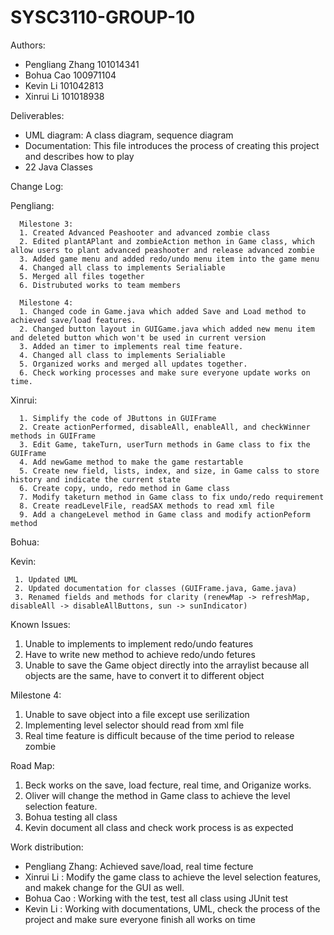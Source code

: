 # SYSC3110-GROUP-10
Authors:
  * Pengliang Zhang 101014341
  * Bohua Cao 100971104
  * Kevin Li 101042813
  * Xinrui Li 101018938
  
  
Deliverables:
  * UML diagram: A class diagram, sequence diagram 
  * Documentation: This file introduces the process of creating this project and describes how to play
  * 22 Java Classes

Change Log:

  Pengliang:

      Milestone 3:
      1. Created Advanced Peashooter and advanced zombie class
      2. Edited plantAPlant and zombieAction methon in Game class, which allow users to plant advanced peashooter and release advanced zombie
      3. Added game menu and added redo/undo menu item into the game menu
      4. Changed all class to implements Serialiable
      5. Merged all files together
      6. Distrubuted works to team members
      
      Milestone 4:
      1. Changed code in Game.java which added Save and Load method to achieved save/load features.
      2. Changed button layout in GUIGame.java which added new menu item and deleted button which won't be used in current version
      3. Added an timer to implements real time feature.
      4. Changed all class to implements Serialiable
      5. Organized works and merged all updates together.
      6. Check working processes and make sure everyone update works on time.


  Xinrui:
  
      1. Simplify the code of JButtons in GUIFrame
      2. Create actionPerformed, disableAll, enableAll, and checkWinner methods in GUIFrame
      3. Edit Game, takeTurn, userTurn methods in Game class to fix the GUIFrame
      4. Add newGame method to make the game restartable
      5. Create new field, lists, index, and size, in Game calss to store history and indicate the current state
      6. Create copy, undo, redo method in Game class
      7. Modify taketurn method in Game class to fix undo/redo requirement
      8. Create readLevelFile, readSAX methods to read xml file
      9. Add a changeLevel method in Game class and modify actionPeform method
      
  Bohua:

  Kevin:
  
     1. Updated UML
     2. Updated documentation for classes (GUIFrame.java, Game.java)
     3. Renamed fields and methods for clarity (renewMap -> refreshMap, disableAll -> disableAllButtons, sun -> sunIndicator)

Known Issues:

  1. Unable to implements to implement redo/undo features
  2. Have to write new method to achieve redo/undo fetures
  3. Unable to save the Game object directly into the arraylist because all objects are the same, have to convert it to different object

  Milestone 4:
  1. Unable to save object into a file except use serilization
  2. Implementing level selector should read from xml file
  3. Real time feature is difficult because of the time period to release zombie 


Road Map:

  1. Beck works on the save, load fecture, real time, and Origanize works. 
  2. Oliver will change the method in Game class to achieve the level selection feature.
  3. Bohua testing all class
  4. Kevin document all class and check work process is as expected


Work distribution: 

  * Pengliang Zhang: Achieved save/load, real time fecture
  * Xinrui Li      : Modify the game class to achieve the level selection features, and makek change for the GUI as well.
  * Bohua Cao      : Working with the test, test all class using JUnit test
  * Kevin Li       : Working with documentations, UML, check the process of the project and make sure everyone finish all works on time
                   
 
